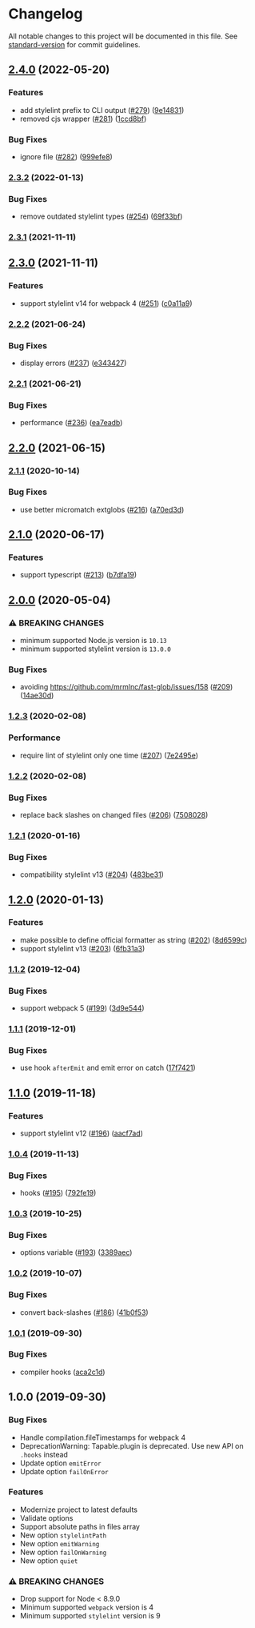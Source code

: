 # Changelog

All notable changes to this project will be documented in this file. See [standard-version](https://github.com/conventional-changelog/standard-version) for commit guidelines.

## [2.4.0](https://github.com/webpack-contrib/stylelint-webpack-plugin/compare/v2.3.2...v2.4.0) (2022-05-20)


### Features

* add stylelint prefix to CLI output ([#279](https://github.com/webpack-contrib/stylelint-webpack-plugin/issues/279)) ([9e14831](https://github.com/webpack-contrib/stylelint-webpack-plugin/commit/9e148314ec1d4c5a13b0210edbaee1fba25c4ca5))
* removed cjs wrapper ([#281](https://github.com/webpack-contrib/stylelint-webpack-plugin/issues/281)) ([1ccd8bf](https://github.com/webpack-contrib/stylelint-webpack-plugin/commit/1ccd8bf5cfe32dc0ca24261b2d2ee6ab9f99df7b))


### Bug Fixes

* ignore file ([#282](https://github.com/webpack-contrib/stylelint-webpack-plugin/issues/282)) ([999efe8](https://github.com/webpack-contrib/stylelint-webpack-plugin/commit/999efe8adc7eb9ef170ad3b06aa568ef7f965695))

### [2.3.2](https://github.com/webpack-contrib/stylelint-webpack-plugin/compare/v2.3.1...v2.3.2) (2022-01-13)


### Bug Fixes

* remove outdated stylelint types ([#254](https://github.com/webpack-contrib/stylelint-webpack-plugin/issues/254)) ([69f33bf](https://github.com/webpack-contrib/stylelint-webpack-plugin/commit/69f33bf76b1c597c80b204966010c5b78ad9662f))

### [2.3.1](https://github.com/webpack-contrib/stylelint-webpack-plugin/compare/v2.3.0...v2.3.1) (2021-11-11)

## [2.3.0](https://github.com/webpack-contrib/stylelint-webpack-plugin/compare/v2.2.2...v2.3.0) (2021-11-11)


### Features

* support stylelint v14 for webpack 4 ([#251](https://github.com/webpack-contrib/stylelint-webpack-plugin/issues/251)) ([c0a11a9](https://github.com/webpack-contrib/stylelint-webpack-plugin/commit/c0a11a959ad0040991084b3f74744492415f8973))

### [2.2.2](https://github.com/webpack-contrib/stylelint-webpack-plugin/compare/v2.2.1...v2.2.2) (2021-06-24)


### Bug Fixes

* display errors ([#237](https://github.com/webpack-contrib/stylelint-webpack-plugin/issues/237)) ([e343427](https://github.com/webpack-contrib/stylelint-webpack-plugin/commit/e343427ccf877bfaa997d9ca988a0de64466dd74))

### [2.2.1](https://github.com/webpack-contrib/stylelint-webpack-plugin/compare/v2.2.0...v2.2.1) (2021-06-21)


### Bug Fixes

* performance ([#236](https://github.com/webpack-contrib/stylelint-webpack-plugin/issues/236)) ([ea7eadb](https://github.com/webpack-contrib/stylelint-webpack-plugin/commit/ea7eadb9c194b0ee4b8c3c733ad8ef93c2b2b78d))

## [2.2.0](https://github.com/webpack-contrib/stylelint-webpack-plugin/compare/v2.1.1...v2.2.0) (2021-06-15)

### [2.1.1](https://github.com/webpack-contrib/stylelint-webpack-plugin/compare/v1.2.3...v2.1.1) (2020-10-14)

### Bug Fixes

* use better micromatch extglobs ([#216](https://github.com/webpack-contrib/stylelint-webpack-plugin/issues/216)) ([a70ed3d](https://github.com/webpack-contrib/stylelint-webpack-plugin/commit/a70ed3d6b6d8da90bf4dc371057cbe1433b4558d))

## [2.1.0](https://github.com/webpack-contrib/stylelint-webpack-plugin/compare/v1.2.3...v2.1.0) (2020-06-17)


### Features

* support typescript ([#213](https://github.com/webpack-contrib/stylelint-webpack-plugin/issues/213)) ([b7dfa19](https://github.com/webpack-contrib/stylelint-webpack-plugin/commit/b7dfa195b7836bad7ac94a64a0c0a6163021a3e7))

## [2.0.0](https://github.com/webpack-contrib/stylelint-webpack-plugin/compare/v1.2.3...v2.0.0) (2020-05-04)

### ⚠ BREAKING CHANGES

* minimum supported Node.js version is `10.13`
* minimum supported stylelint version is `13.0.0`

### Bug Fixes

* avoiding https://github.com/mrmlnc/fast-glob/issues/158 ([#209](https://github.com/webpack-contrib/stylelint-webpack-plugin/issues/209)) ([14ae30d](https://github.com/webpack-contrib/stylelint-webpack-plugin/commit/14ae30df8a6d6b629c4e1fa647b4c6989377aec8))

### [1.2.3](https://github.com/webpack-contrib/stylelint-webpack-plugin/compare/v1.2.2...v1.2.3) (2020-02-08)


### Performance

* require lint of stylelint only one time ([#207](https://github.com/webpack-contrib/stylelint-webpack-plugin/issues/207)) ([7e2495e](https://github.com/webpack-contrib/stylelint-webpack-plugin/commit/7e2495e6ba4d8cebb7f07cc9418020ea494670f8)) 

### [1.2.2](https://github.com/webpack-contrib/stylelint-webpack-plugin/compare/v1.2.1...v1.2.2) (2020-02-08)


### Bug Fixes

* replace back slashes on changed files ([#206](https://github.com/webpack-contrib/stylelint-webpack-plugin/issues/206)) ([7508028](https://github.com/webpack-contrib/stylelint-webpack-plugin/commit/7508028398d366c37d1a14e254baec9dc39b816c))

### [1.2.1](https://github.com/webpack-contrib/stylelint-webpack-plugin/compare/v1.2.0...v1.2.1) (2020-01-16)


### Bug Fixes

* compatibility stylelint v13 ([#204](https://github.com/webpack-contrib/stylelint-webpack-plugin/issues/204)) ([483be31](https://github.com/webpack-contrib/stylelint-webpack-plugin/commit/483be318450ec9a4f9eeb4bf1b1db203ba0c863d))

## [1.2.0](https://github.com/webpack-contrib/stylelint-webpack-plugin/compare/v1.1.2...v1.2.0) (2020-01-13)


### Features

* make possible to define official formatter as string ([#202](https://github.com/webpack-contrib/stylelint-webpack-plugin/issues/202)) ([8d6599c](https://github.com/webpack-contrib/stylelint-webpack-plugin/commit/8d6599c3f2f0e26d1515b01f6ecbafabeaa68fac))
* support stylelint v13 ([#203](https://github.com/webpack-contrib/stylelint-webpack-plugin/issues/203)) ([6fb31a3](https://github.com/webpack-contrib/stylelint-webpack-plugin/commit/6fb31a3931cb9d7cb0ce8cc99c9db28f928c82f4))

### [1.1.2](https://github.com/webpack-contrib/stylelint-webpack-plugin/compare/v1.1.1...v1.1.2) (2019-12-04)


### Bug Fixes

* support webpack 5 ([#199](https://github.com/webpack-contrib/stylelint-webpack-plugin/issues/199)) ([3d9e544](https://github.com/webpack-contrib/stylelint-webpack-plugin/commit/3d9e544f31172b7c01f4bd7c7254cfc7e38466c9))

### [1.1.1](https://github.com/webpack-contrib/stylelint-webpack-plugin/compare/v1.1.0...v1.1.1) (2019-12-01)


### Bug Fixes

* use hook `afterEmit` and emit error on catch ([17f7421](https://github.com/webpack-contrib/stylelint-webpack-plugin/commit/17f7421030e6a5b589b2cab015d9af80b868ca95))

## [1.1.0](https://github.com/webpack-contrib/stylelint-webpack-plugin/compare/v1.0.4...v1.1.0) (2019-11-18)


### Features

* support stylelint v12 ([#196](https://github.com/webpack-contrib/stylelint-webpack-plugin/issues/196)) ([aacf7ad](https://github.com/webpack-contrib/stylelint-webpack-plugin/commit/aacf7ad))

### [1.0.4](https://github.com/webpack-contrib/stylelint-webpack-plugin/compare/v1.0.3...v1.0.4) (2019-11-13)


### Bug Fixes

* hooks ([#195](https://github.com/webpack-contrib/stylelint-webpack-plugin/issues/195)) ([792fe19](https://github.com/webpack-contrib/stylelint-webpack-plugin/commit/792fe19))

### [1.0.3](https://github.com/webpack-contrib/stylelint-webpack-plugin/compare/v1.0.2...v1.0.3) (2019-10-25)


### Bug Fixes

* options variable ([#193](https://github.com/webpack-contrib/stylelint-webpack-plugin/issues/193)) ([3389aec](https://github.com/webpack-contrib/stylelint-webpack-plugin/commit/3389aec))

### [1.0.2](https://github.com/webpack-contrib/stylelint-webpack-plugin/compare/v1.0.1...v1.0.2) (2019-10-07)


### Bug Fixes

* convert back-slashes ([#186](https://github.com/webpack-contrib/stylelint-webpack-plugin/issues/186)) ([41b0f53](https://github.com/webpack-contrib/stylelint-webpack-plugin/commit/41b0f53))

### [1.0.1](https://github.com/webpack-contrib/stylelint-webpack-plugin/compare/v1.0.0...v1.0.1) (2019-09-30)


### Bug Fixes

* compiler hooks ([aca2c1d](https://github.com/webpack-contrib/stylelint-webpack-plugin/commit/aca2c1d))

## 1.0.0 (2019-09-30)

### Bug Fixes

* Handle compilation.fileTimestamps for webpack 4
* DeprecationWarning: Tapable.plugin is deprecated. Use new API on `.hooks` instead
* Update option `emitError`
* Update option `failOnError`

### Features

* Modernize project to latest defaults
* Validate options
* Support absolute paths in files array
* New option `stylelintPath`
* New option `emitWarning`
* New option `failOnWarning`
* New option `quiet`

### ⚠ BREAKING CHANGES

* Drop support for Node < 8.9.0
* Minimum supported `webpack` version is 4
* Minimum supported `stylelint` version is 9
